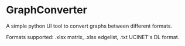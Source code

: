 # GraphConverter
A simple python UI tool to convert graphs between different formats.

Formats supported: .xlsx matrix, .xlsx edgelist, .txt UCINET's DL format. 
